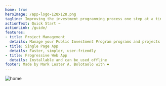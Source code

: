 ```yaml
---
home: true
heroImage: /app-logo-128x128.png
tagline: Improving the investment programming process one step at a time
actionText: Quick Start →
actionLink: /guide/
features:
- title: Project Management
  details: Manage your Public Investment Program programs and projects in one place
- title: Single Page App
  details: Faster, simpler, user-friendly
- title: Progressive Web App
  details: Installable and can be used offline
footer: Made by Mark Lester A. Bolotaolo with ❤️
---
```


![home](https://user-images.githubusercontent.com/29625844/83712401-4731cb80-a658-11ea-8090-6871bd6acb81.png)